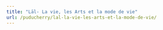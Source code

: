```yaml
---
title: "Lāl- La vie, les Arts et la mode de vie"
url: /puducherry/lal-la-vie-les-arts-et-la-mode-de-vie/
---
```

